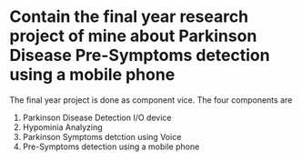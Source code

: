 # Contain the final year research project of mine about Parkinson Disease Pre-Symptoms detection using a mobile phone

The final year project is done as component vice. The four components are
1. Parkinson Disease Detection I/O device
2. Hypominia Analyzing
3. Parkinson Symptoms detction using Voice
4. Pre-Symptoms detection using a mobile phone
